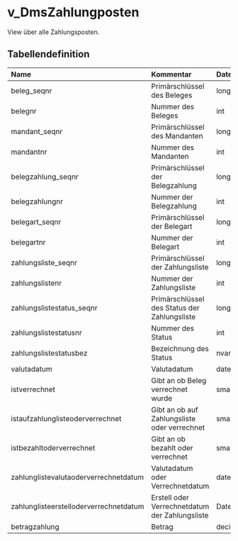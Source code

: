 # v_DmsZahlungposten

View über alle Zahlungsposten.

## Tabellendefinition

| Name                                   | Kommentar                                      | Datentyp | Länge | Nullable |
| :------------------------------------- | :--------------------------------------------- | :------- | ----: | :------: |
| beleg_seqnr                            | Primärschlüssel des Beleges                    | long     |    64 |    N     |
| belegnr                                | Nummer des Beleges                             | int      |    32 |    N     |
| mandant_seqnr                          | Primärschlüssel des Mandanten                  | long     |    64 |    N     |
| mandantnr                              | Nummer des Mandanten                           | int      |    32 |    N     |
| belegzahlung_seqnr                     | Primärschlüssel der Belegzahlung               | long     |    64 |    J     |
| belegzahlungnr                         | Nummer der Belegzahlung                        | int      |    32 |    J     |
| belegart_seqnr                         | Primärschlüssel der Belegart                   | long     |    64 |    N     |
| belegartnr                             | Nummer der Belegart                            | int      |    32 |    N     |
| zahlungsliste_seqnr                    | Primärschlüssel der Zahlungsliste              | long     |    64 |    J     |
| zahlungslistenr                        | Nummer der Zahlungsliste                       | int      |    32 |    J     |
| zahlungslistestatus_seqnr              | Primärschlüssel des Status der Zahlungsliste   | long     |    64 |    J     |
| zahlungslistestatusnr                  | Nummer des Status                              | int      |    32 |    J     |
| zahlungslistestatusbez                 | Bezeichnung des Status                         | nvarchar |   100 |    J     |
| valutadatum                            | Valutadatum                                    | date     |       |    J     |
| istverrechnet                          | Gibt an ob Beleg verrechnet wurde              | smallint |    16 |    N     |
| istaufzahlunglisteoderverrechnet       | Gibt an ob auf Zahlungsliste oder verrechnet   | smallint |    16 |    N     |
| istbezahltoderverrechnet               | Gibt an ob bezahlt oder verrechnet             | smallint |    16 |    N     |
| zahlunglistevalutaoderverrechnetdatum  | Valutadatum oder Verrechnetdatum               | date     |       |    J     |
| zahlunglisteerstelloderverrechnetdatum | Erstell oder Verrechnetdatum der Zahlungsliste | Date     |       |    J     |
| betragzahlung                          | Betrag                                         | decimal  |  12,2 |    J     |
